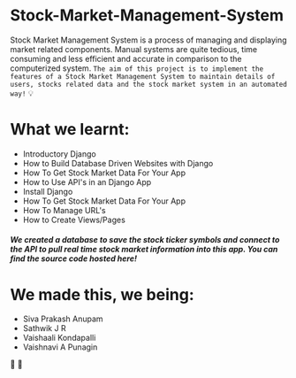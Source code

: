 # Stock-Market-Management-System
Stock Market Management System is a process of managing and displaying market related components. Manual systems are quite tedious, time consuming and less efficient and accurate in comparison to the computerized system.
```The aim of this project is to implement the features of a Stock Market Management System to maintain details of users, stocks related data and the stock market system in an automated way!```
:bulb:

# What we learnt:

- Introductory Django
- How to Build Database Driven Websites with Django
- How To Get Stock Market Data For Your App
- How to Use API's in an Django App
- Install Django
- How To Get Stock Market Data For Your App
- How To Manage URL's
- How to Create Views/Pages

##### We created a database to save the stock ticker symbols and connect to the API to pull real time stock market information into this app. You can find the source code hosted here!


# We made this, we being:

- Siva Prakash Anupam
- Sathwik J R
- Vaishaali Kondapalli
- Vaishnavi A Punagin

:poop:
:shrug:
